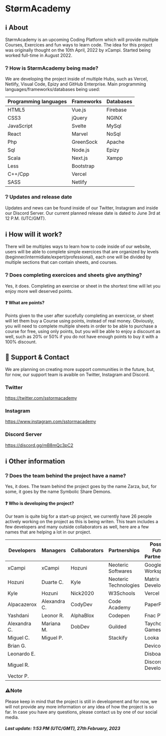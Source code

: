 # StørmAcademy 
## ℹ️ About
StørmAcademy is an upcoming Coding Platform which will provide multiple Courses, Exercices and fun ways to learn code.
The idea for this project was originally thought on the 10th April, 2022 by xCampi.
Started being worked full-time in August 2022.

### ❔ How is StørmAcademy being made?
We are developing the project inside of multiple Hubs, such as Vercel, Netlify, Visual Code, Epizy and GitHub Enterprise.
Main programming languages/frameworks/databases being used:

| Programming languages     | Frameworks  | Databases   |
| ------------------------  | ----------- | ----------- |
| HTML5                     | Vue.js      | Firebase    |
| CSS3                      | jQuery      | NGINX       |
| JavaScript                | Svelte      | MySql       |
| React                     | Marvel      | NoSql       |
| Php                       | GreenSock   | Apache      |
| Sql                       | Node.js     | Epizy       |
| Scala                     | Next.js     | Xampp       | 
| Less                      | Bootstrap   |             |
| C++/Cpp                   | Vercel      |             |    
| SASS                      | Netlify     |             |

### ❔ Updates and release date
Updates and news can be found inside of our Twitter, Instagram and inside our Discord Server.
Our current planned release date is dated to June 3rd at 12 P.M. (UTC/GMT).

## ℹ️ How will it work?
There will be multiples ways to learn how to code inside of our website, users will be able to complete simple exercices that are organized by levels (beginner/intermidiate/expert/professional), each one will be divided by multiple sections that can contain sheets, and courses.

### ❔ Does completing exercices and sheets give anything?
Yes, it does.
Completing an exercise or sheet in the shortest time will let you enjoy more well deserved points.

#### ❓ What are points?
Points given to the user after sucefully completing an exercicse, or sheet will let them buy a Course using points, instead of real money.
Obviously, you will need to complete multiple sheets in order to be able to purchase a course for free, using only points, but you will be able to enjoy a discount as well, such as 20% or 50% if you do not have enough points to buy it with a 100% discount.

## 📧 Support & Contact
We are planning on creating more support communities in the future, but, for now, our support team is avaible on Twitter, Instagram and Discord.

### Twitter
https://twitter.com/sstormacademy

### Instagram 
https://www.instagram.com/sstormacademy

### Discord Server
https://discord.gg/mB8mQc3pC2

## ℹ️ Other information
### ❔ Does the team behind the project have a name?
Yes, it does.
The team behind the project goes by the name Zarza, but, for some, it goes by the name Symbolic Share Demons.

#### ❓ Who is developing the project?
Our team is quite big for a start-up project, we currently have 26 people actively working on the project as this is being writen.
This team includes a few developers and many outside collaborators as well, here are a few names that are helping a lot in our project.

| Developers  | Managers    | Collaborators | Partnerships              | Possible Future Partnerships    |
| ----------- | ----------- | -----------   | ------------------------  | ------------------------        |
| xCampi      | xCampi      | Hozuni        | Neoteric Softwares        | Google Workspaces               |
| Hozuni      | Duarte C.   | Kyle          | Neoteric Technologies     | Matrix Development              |      
| Kyle        | Hozuni      | Nick2020      | W3Schools                 | Vercel                          |                      
| Alpacazerox | Alexandra C.| CodyDev       | Code Academy              | PaperPoint                      |  
| Yashdani    | Leonor R.   | AlphaBlox     | Codepen                   | Fnac PT                         |
| Alexandra C.| Mariana M.  | DobDev        | Guilded                   | Taychon Games                   |
| Miguel C.   | Miguel P.   |               | Stackify                  | Looka                           |                       
| Brian G.    |             |               |                           | Devicon                         |                         
| Leonardo E. |             |               |                           | Disboard                        |                          
| Miguel R.   |             |               |                           | Discord Developers              |
| Vector P.   |             |               |                           |                                 |


### ⚠️Note
Please keep in mind that the project is still in development and for now, we will not provide any more information or any idea of how the project is so far.
In case you have any questions, please contact us by one of our social media. 

##### Last update: 1:53 PM (UTC/GMT), 27th February, 2023

